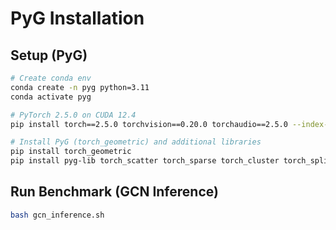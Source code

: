 # PyG Installation 

## Setup (PyG)

```bash
# Create conda env
conda create -n pyg python=3.11
conda activate pyg

# PyTorch 2.5.0 on CUDA 12.4
pip install torch==2.5.0 torchvision==0.20.0 torchaudio==2.5.0 --index-url https://download.pytorch.org/whl/cu124

# Install PyG (torch_geometric) and additional libraries
pip install torch_geometric
pip install pyg-lib torch_scatter torch_sparse torch_cluster torch_spline_conv -f https://data.pyg.org/whl/torch-2.5.0+cu124.html
```

## Run Benchmark (GCN Inference)

```bash
bash gcn_inference.sh
```
